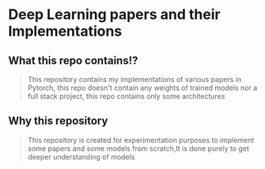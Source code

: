 # Deep Learning papers and their Implementations
## What this repo contains!?
>This repository contains my implementations of various papers in Pytorch, this repo doesn't contain any weights of trained models nor a full stack project, this repo contains only some architectures

## Why this repository
>This repository is created for experimentation purposes to implement some papers and some models from scratch,It is done purely to get deeper understanding of models





